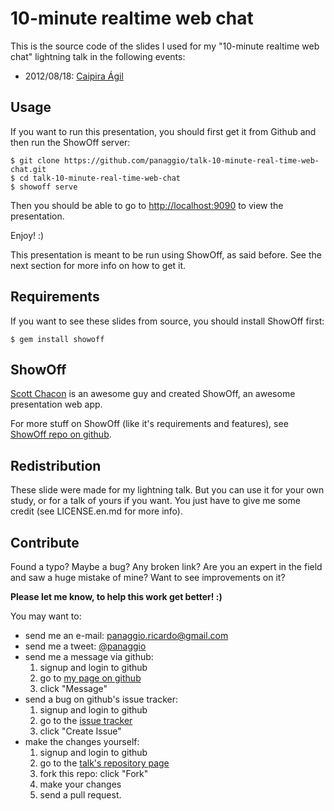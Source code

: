# 10-minute realtime web chat

This is the source code of the slides I used for my "10-minute realtime web
chat" lightning talk in the following events:

  - 2012/08/18: [Caipira Ágil](http://caipiraagil.com/)

## Usage #

If you want to run this presentation, you should first get it from Github
and then run the ShowOff server:

    $ git clone https://github.com/panaggio/talk-10-minute-real-time-web-chat.git
    $ cd talk-10-minute-real-time-web-chat
    $ showoff serve

Then you should be able to go to
[http://localhost:9090](http://localhost:9090) to view the presentation.

Enjoy! :)

This presentation is meant to be run using ShowOff, as said before. See the
next section for more info on how to get it.

## Requirements

If you want to see these slides from source, you should install ShowOff first:

    $ gem install showoff

## ShowOff

[Scott Chacon](https://github.com/schacon/) is an awesome guy and created
ShowOff, an awesome presentation web app.

For more stuff on ShowOff (like it's requirements and features), see
[ShowOff repo on github](https://github.com/schacon/showoff).

## Redistribution

These slide were made for my lightning talk. But you can use it for your own
study, or for a talk of yours if you want. You just have to give me some credit
(see LICENSE.en.md for more info).

## Contribute

Found a typo? Maybe a bug? Any broken link? Are you an expert in the field and
saw a huge mistake of mine? Want to see improvements on it?

**Please let me know, to help this work get better! :)**

You may want to:

- send me an e-mail: [panaggio.ricardo@gmail.com](mailto:panaggio.ricardo@gmail.com)
- send me a tweet: [@panaggio](https://twitter.com/panaggio)
- send me a message via github:
    1. signup and login to github
    2. go to [my page on github](https://github.com/panaggio)
    3. click "Message"
- send a bug on github's issue tracker:
    1. signup and login to github
    2. go to the [issue tracker](https://github.com/panaggio/talk-10-minute-real-time-web-chat/issues)
    3. click "Create Issue"
- make the changes yourself:
    1. signup and login to github
    2. go to the [talk's repository page](https://github.com/panaggio/talk-10-minute-real-time-web-chat)
    3. fork this repo: click "Fork"
    4. make your changes
    5. send a pull request.
